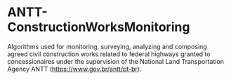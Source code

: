 # ANTT-ConstructionWorksMonitoring
Algorithms used for monitoring, surveying, analyzing and composing agreed civil construction works related to federal highways granted to concessionaires under the supervision of the National Land Transportation Agency ANTT (https://www.gov.br/antt/pt-br).
